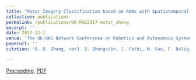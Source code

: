 ```yaml
---
title: "Motor Imagery Classification based on RNNs with Spatiotemporal-Energy Feature Extraction"
collection: publications
permalink: /publications/UK-RAS2017-motor_zhang
excerpt: ''
date: 2017-12-1
venue: 'The UK-RAS Network Conference on Robotics and Autonomous Systems (UK-RAS2017)'
paperurl: ''
citation: 'D. D. Zhang, <b>J. Q. Zheng</b>, J. Fathi, M. Sun, F. Deligianni and G. Z. Yang, “Imagery Classification based on RNNs with Spatiotemporal-Energy Feature Extraction,” in <i>Proc. of the UK-RAS Network Conference on Robotics and Autonomous Systems</i>, 2017.'

---
```

[Proceeding](https://www.ukras.org/wp-content/uploads/2018/10/UK-RAS-Proceedings-2017.pdf), [PDF](https://spiral.imperial.ac.uk/bitstream/10044/1/56236/2/Conference%20Paper_Dan_FD_Final.pdf)
